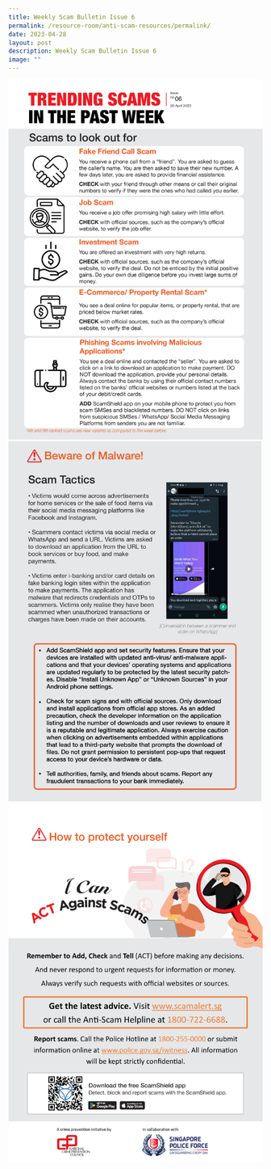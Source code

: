 ```yaml
---
title: Weekly Scam Bulletin Issue 6
permalink: /resource-room/anti-scam-resources/permalink/
date: 2023-04-28
layout: post
description: Weekly Scam Bulletin Issue 6
image: ""
---
```

![Weekly Bulletin Issue 6 - Scams to look out for](/images/SPEO%20Weekly%20Bulletin/wsb-06-01.jpg)
![Weekly Bulletin Issue 6 - Scam Tactics](/images/SPEO%20Weekly%20Bulletin/wsb-06-02.jpg)
![Weekly Bulletin Issue 6 - How to protect yourself](/images/SPEO%20Weekly%20Bulletin/weekly%20scams%20bulletin%20issue%2011%20(finalised%20copy)_003.png)